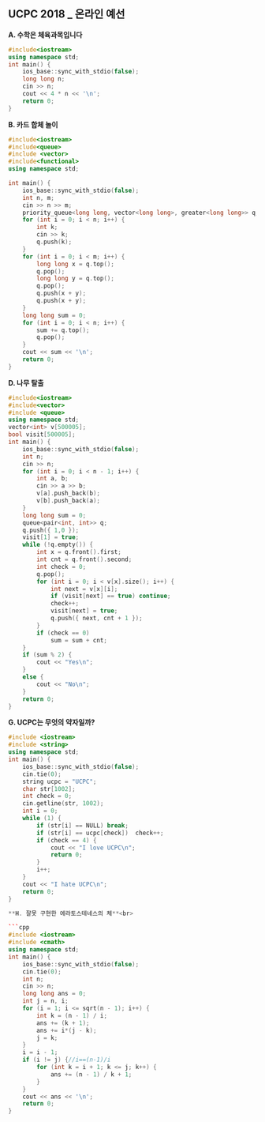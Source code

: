## UCPC 2018 _ 온라인 예선
**A. 수학은 체육과목입니다**<br>

```cpp
#include<iostream>
using namespace std;
int main() {
	ios_base::sync_with_stdio(false);
	long long n;
	cin >> n;
	cout << 4 * n << '\n';
	return 0;
}
```

**B. 카드 합체 놀이**<br>

```cpp
#include<iostream>
#include<queue>
#include <vector>
#include<functional>
using namespace std;

int main() {
	ios_base::sync_with_stdio(false);
	int n, m;
	cin >> n >> m;
	priority_queue<long long, vector<long long>, greater<long long>> q;
	for (int i = 0; i < n; i++) {
		int k;
		cin >> k;
		q.push(k);
	}
	for (int i = 0; i < m; i++) {
		long long x = q.top();
		q.pop();
		long long y = q.top();
		q.pop();
		q.push(x + y);
		q.push(x + y);
	}
	long long sum = 0;
	for (int i = 0; i < n; i++) {
		sum += q.top();
		q.pop();
	}
	cout << sum << '\n';
	return 0;
}
```

**D. 나무 탈출**<br>

```cpp
#include<iostream>
#include<vector>
#include <queue>
using namespace std;
vector<int> v[500005];
bool visit[500005];
int main() {
	ios_base::sync_with_stdio(false);
	int n;
	cin >> n;
	for (int i = 0; i < n - 1; i++) {
		int a, b;
		cin >> a >> b;
		v[a].push_back(b);
		v[b].push_back(a);
	}
	long long sum = 0;
	queue<pair<int, int>> q;
	q.push({ 1,0 });
	visit[1] = true;
	while (!q.empty()) {
		int x = q.front().first;
		int cnt = q.front().second;
		int check = 0;
		q.pop();
		for (int i = 0; i < v[x].size(); i++) {
			int next = v[x][i];
			if (visit[next] == true) continue;
			check++;
			visit[next] = true;
			q.push({ next, cnt + 1 });
		}
		if (check == 0)
			sum = sum + cnt;
	}
	if (sum % 2) {
		cout << "Yes\n";
	}
	else {
		cout << "No\n";
	}
	return 0;
}
```

**G. UCPC는 무엇의 약자일까?**<br>

```cpp
#include <iostream>
#include <string>
using namespace std;
int main() {
	ios_base::sync_with_stdio(false);
	cin.tie(0);
	string ucpc = "UCPC";
	char str[1002];
	int check = 0;
	cin.getline(str, 1002);
	int i = 0;
	while (1) {
		if (str[i] == NULL)	break;
		if (str[i] == ucpc[check])	check++;
		if (check == 4) {
			cout << "I love UCPC\n";
			return 0;
		}
		i++;
	}
	cout << "I hate UCPC\n";
	return 0;
}

**H. 잘못 구현한 에라토스테네스의 체**<br>

```cpp
#include <iostream>
#include <cmath>
using namespace std;
int main() {
	ios_base::sync_with_stdio(false);
	cin.tie(0);
	int n;
	cin >> n;
	long long ans = 0;
	int j = n, i;
	for (i = 1; i <= sqrt(n - 1); i++) {
		int k = (n - 1) / i;
		ans += (k + 1);
		ans += i*(j - k);
		j = k;
	}
	i = i - 1;
	if (i != j) {//i==(n-1)/i
		for (int k = i + 1; k <= j; k++) {
			ans += (n - 1) / k + 1;
		}
	}
	cout << ans << '\n';
	return 0;
}
```